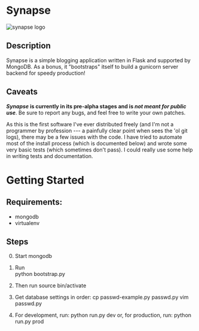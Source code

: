 # Synapse

![synapse logo](./synapse/raw/master/synapse.png)

## Description
Synapse is a simple blogging application written in Flask and supported by
MongoDB. As a bonus, it "bootstraps" itself to build a gunicorn server backend for speedy production!

## Caveats

***Synapse* is currently in its pre-alpha stages and is *not meant for public
use***. Be sure to report any bugs, and feel free to write your own patches.

As this is the first software I've ever distributed freely (and I'm not a
programmer by profession --- a painfully clear point when sees the 'ol git logs), there may be a few issues with the code. I have tried
to automate most of the install process (which is documented below) and wrote
some very basic tests (which sometimes don't pass). I could really use some help
in writing tests and documentation.

# Getting Started

## Requirements:
* mongodb
* virtualenv

## Steps
0. Start mongodb

1. Run  
        python bootstrap.py

2. Then run
        source bin/activate

3. Get database settings in order:
        cp passwd-example.py passwd.py
        vim passwd.py

4. For development, run:
        python run.py dev 
    or, for production, run:
        python run.py prod

